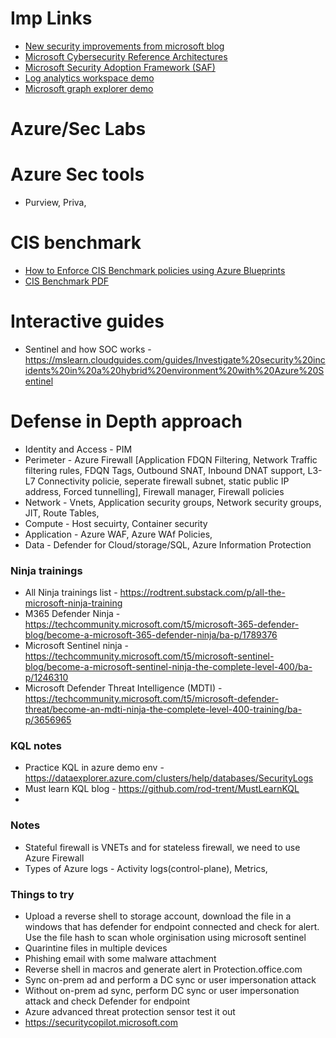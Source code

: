# Imp Links
- [New security improvements from microsoft blog](https://www.microsoft.com/en-us/security/blog/2023/01/23/microsoft-security-innovations-from-2022-to-help-you-create-a-safer-world-today/)
- [Microsoft Cybersecurity Reference Architectures](https://learn.microsoft.com/en-gb/security/adoption/mcra)
- [Microsoft Security Adoption Framework (SAF)](https://learn.microsoft.com/en-us/security/adoption/adoption)
- [Log analytics workspace demo](https://aka.ms/lademo)
- [Microsoft graph explorer demo](https://developer.microsoft.com/graph/graph-explorer)

# Azure/Sec Labs

# Azure Sec tools
- Purview, Priva, 

# CIS benchmark
- [How to Enforce CIS Benchmark policies using Azure Blueprints](https://www.youtube.com/watch?v=FS874tASMTw)
- [CIS Benchmark PDF](https://www.csiltd.co.uk/wp-content/uploads/2021/12/CIS_Microsoft_Azure_Foundations_Benchmark_v1.4.0.pdf)


# Interactive guides
- Sentinel and how SOC works - https://mslearn.cloudguides.com/guides/Investigate%20security%20incidents%20in%20a%20hybrid%20environment%20with%20Azure%20Sentinel

# Defense in Depth approach
- Identity and Access - PIM
- Perimeter - Azure Firewall [Application FDQN Filtering, Network Traffic filtering rules, FDQN Tags, Outbound SNAT, Inbound DNAT support, L3-L7 Connectivity policie, seperate firewall subnet, static public IP address, Forced tunnelling], Firewall manager, Firewall policies
- Network - Vnets, Application security groups, Network security groups, JIT, Route Tables, 
- Compute - Host secuirty, Container security
- Application - Azure WAF, Azure WAf Policies, 
- Data - Defender for Cloud/storage/SQL, Azure Information Protection
   
### Ninja trainings 
- All Ninja trainings list     -   https://rodtrent.substack.com/p/all-the-microsoft-ninja-training
- M365 Defender Ninja          -   https://techcommunity.microsoft.com/t5/microsoft-365-defender-blog/become-a-microsoft-365-defender-ninja/ba-p/1789376
- Microsoft Sentinel ninja     -   https://techcommunity.microsoft.com/t5/microsoft-sentinel-blog/become-a-microsoft-sentinel-ninja-the-complete-level-400/ba-p/1246310
- Microsoft Defender Threat Intelligence (MDTI)   -   https://techcommunity.microsoft.com/t5/microsoft-defender-threat/become-an-mdti-ninja-the-complete-level-400-training/ba-p/3656965

### KQL notes
- Practice KQL in azure demo env - https://dataexplorer.azure.com/clusters/help/databases/SecurityLogs
- Must learn KQL blog - https://github.com/rod-trent/MustLearnKQL
- 
### Notes
- Stateful firewall is VNETs and for stateless firewall, we need to use Azure Firewall
- Types of Azure logs - Activity logs(control-plane), Metrics, 

### Things to try
- Upload a reverse shell to storage account, download the file in a windows that has defender for endpoint connected and check for alert. Use the file hash to scan whole orginisation using microsoft sentinel
- Quarintine files in multiple devices
- Phishing email with some malware attachment
- Reverse shell in macros and generate alert in Protection.office.com
- Sync on-prem ad and perform a DC sync or user impersonation attack
- Without on-prem ad sync, perform DC sync or user impersonation attack and check Defender for endpoint
- Azure advanced threat protection sensor test it out
- https://securitycopilot.microsoft.com

